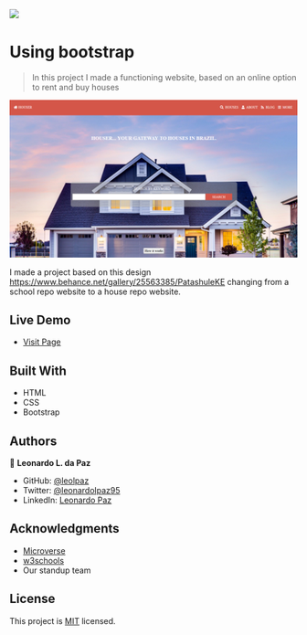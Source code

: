 

![](https://img.shields.io/badge/Microverse-blueviolet)

# Using bootstrap

> In this project I made a functioning website, based on an online option to rent and buy houses

![screenshot](https://github.com/leolpaz/html-css-capstone/blob/features/app_screenshot.png)

I made a project based on this design https://www.behance.net/gallery/25563385/PatashuleKE changing from a school repo website to a house repo website.

## Live Demo

- [Visit Page](https://raw.githack.com/leolpaz/html-css-capstone/features/index.html)

## Built With

- HTML
- CSS
- Bootstrap

## Authors

👤 **Leonardo L. da Paz**

- GitHub: [@leolpaz](https://github.com/leolpaz)
- Twitter: [@leonardolpaz95](https://twitter.com/leonardolpaz95)
- LinkedIn: [Leonardo Paz](https://www.linkedin.com/in/leonardo-paz-a925611b5/)

## Acknowledgments

- [Microverse](https://www.microverse.org)
- [w3schools](https://www.w3schools.com)
- Our standup team

## License
  <p>This project is <a href="LICENSE">MIT</a> licensed.</p>

